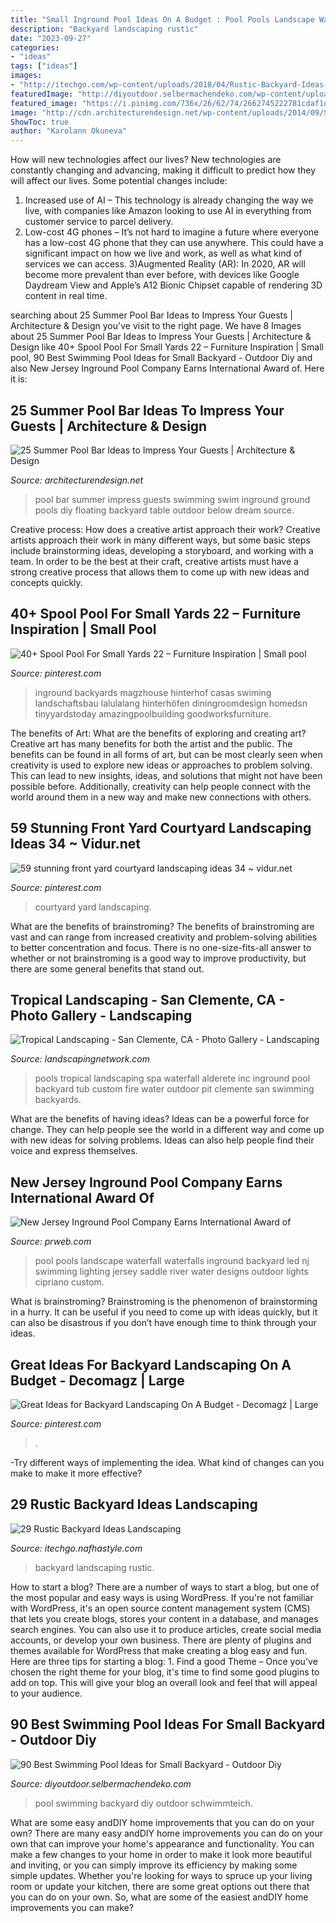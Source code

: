```yaml
---
title: "Small Inground Pool Ideas On A Budget : Pool Pools Landscape Waterfall Waterfalls Inground Backyard Led Nj Swimming Lighting Jersey Saddle River Water Designs Outdoor Lights Cipriano Custom"
description: "Backyard landscaping rustic"
date: "2023-09-27"
categories:
- "ideas"
tags: ["ideas"]
images:
- "http://itechgo.com/wp-content/uploads/2018/04/Rustic-Backyard-Ideas-Landscaping-11.jpg"
featuredImage: "http://diyoutdoor.selbermachendeko.com/wp-content/uploads/2019/09/90-Best-Swimming-Pool-Ideas-for-Small-Backyard.jpg"
featured_image: "https://i.pinimg.com/736x/26/62/74/2662745222781cdaf1d8e12cf5005c7a.jpg"
image: "http://cdn.architecturendesign.net/wp-content/uploads/2014/09/Summer-Pool-Bar-Ideas-18.jpg"
ShowToc: true
author: "Karolann Okuneva"
---
```



How will new technologies affect our lives?
New technologies are constantly changing and advancing, making it difficult to predict how they will affect our lives. Some potential changes include: 
1) Increased use of AI – This technology is already changing the way we live, with companies like Amazon looking to use AI in everything from customer service to parcel delivery. 
2) Low-cost 4G phones – It’s not hard to imagine a future where everyone has a low-cost 4G phone that they can use anywhere. This could have a significant impact on how we live and work, as well as what kind of services we can access. 
3)Augmented Reality (AR): In 2020, AR will become more prevalent than ever before, with devices like Google Daydream View and Apple’s A12 Bionic Chipset capable of rendering 3D content in real time.

	

		
searching about 25 Summer Pool Bar Ideas to Impress Your Guests | Architecture &amp; Design you've visit to the right page. We have 8 Images about 25 Summer Pool Bar Ideas to Impress Your Guests | Architecture &amp; Design like 40+ Spool Pool For Small Yards 22 – Furniture Inspiration | Small pool, 90 Best Swimming Pool Ideas for Small Backyard - Outdoor Diy and also New Jersey Inground Pool Company Earns International Award of. Here it is:
		
    
## 25 Summer Pool Bar Ideas To Impress Your Guests | Architecture &amp; Design

<img loading=lazy src="http://cdn.architecturendesign.net/wp-content/uploads/2014/09/Summer-Pool-Bar-Ideas-18.jpg" onerror="this.onerror=null;this.src='https://tse2.mm.bing.net/th?id=OIP.KT0BSbNidDubKRx8CFwXNAHaF7&amp;pid=15.1';" alt="25 Summer Pool Bar Ideas to Impress Your Guests | Architecture &amp; Design">

_Source: architecturendesign.net_

>pool bar summer impress guests swimming swim inground ground pools diy floating backyard table outdoor below dream source. 

	

Creative process: How does a creative artist approach their work?
Creative artists approach their work in many different ways, but some basic steps include brainstorming ideas, developing a storyboard, and working with a team. In order to be the best at their craft, creative artists must have a strong creative process that allows them to come up with new ideas and concepts quickly.

    
## 40+ Spool Pool For Small Yards 22 – Furniture Inspiration | Small Pool

<img loading=lazy src="https://i.pinimg.com/736x/04/59/01/045901b7e20bf2a78c07b3b97f87e38e.jpg" onerror="this.onerror=null;this.src='https://tse1.mm.bing.net/th?id=OIP.pE7KQQuHsK7A7tWK4AoevgHaGn&amp;pid=15.1';" alt="40+ Spool Pool For Small Yards 22 – Furniture Inspiration | Small pool">

_Source: pinterest.com_

>inground backyards magzhouse hinterhof casas swiming landschaftsbau lalulalang hinterhöfen diningroomdesign homedsn tinyyardstoday amazingpoolbuilding goodworksfurniture. 

	

The benefits of Art: What are the benefits of exploring and creating art?
Creative art has many benefits for both the artist and the public. The benefits can be found in all forms of art, but can be most clearly seen when creativity is used to explore new ideas or approaches to problem solving. This can lead to new insights, ideas, and solutions that might not have been possible before. Additionally, creativity can help people connect with the world around them in a new way and make new connections with others.

    
## 59 Stunning Front Yard Courtyard Landscaping Ideas 34 ~ Vidur.net

<img loading=lazy src="https://i.pinimg.com/736x/26/62/74/2662745222781cdaf1d8e12cf5005c7a.jpg" onerror="this.onerror=null;this.src='https://tse3.mm.bing.net/th?id=OIP.vUeC4paEIpYTj5rZlX7eJgHaLA&amp;pid=15.1';" alt="59 stunning front yard courtyard landscaping ideas 34 ~ vidur.net">

_Source: pinterest.com_

>courtyard yard landscaping. 

	

What are the benefits of brainstroming?
The benefits of brainstroming are vast and can range from increased creativity and problem-solving abilities to better concentration and focus. There is no one-size-fits-all answer to whether or not brainstroming is a good way to improve productivity, but there are some general benefits that stand out.

    
## Tropical Landscaping - San Clemente, CA - Photo Gallery - Landscaping

<img loading=lazy src="https://images.landscapingnetwork.com/pictures/images/800x642Max/tropical-landscaping_32/tropical-spa-waterfall-alderete-pools-inc_5479.jpg" onerror="this.onerror=null;this.src='https://tse4.mm.bing.net/th?id=OIP.d-mfP-zX99mXzwuv5hUSfQHaE7&amp;pid=15.1';" alt="Tropical Landscaping - San Clemente, CA - Photo Gallery - Landscaping">

_Source: landscapingnetwork.com_

>pools tropical landscaping spa waterfall alderete inc inground pool backyard tub custom fire water outdoor pit clemente san swimming backyards. 

	

What are the benefits of having ideas?
Ideas can be a powerful force for change. They can help people see the world in a different way and come up with new ideas for solving problems. Ideas can also help people find their voice and express themselves.

    
## New Jersey Inground Pool Company Earns International Award Of

<img loading=lazy src="http://ww1.prweb.com/prfiles/2011/11/08/8947599/Inground-Pools-NJ.jpg" onerror="this.onerror=null;this.src='https://tse4.mm.bing.net/th?id=OIP.Xh1P9u9W2pDlxVW4wqFsfwHaE8&amp;pid=15.1';" alt="New Jersey Inground Pool Company Earns International Award of">

_Source: prweb.com_

>pool pools landscape waterfall waterfalls inground backyard led nj swimming lighting jersey saddle river water designs outdoor lights cipriano custom. 

	

What is brainstroming? Brainstroming is the phenomenon of brainstorming in a hurry. It can be useful if you need to come up with ideas quickly, but it can also be disastrous if you don’t have enough time to think through your ideas.

    
## Great Ideas For Backyard Landscaping On A Budget - Decomagz | Large

<img loading=lazy src="https://i.pinimg.com/736x/10/f6/f6/10f6f682e75becf7af866c509b19ce4d.jpg" onerror="this.onerror=null;this.src='https://tse2.mm.bing.net/th?id=OIP.ZgCJiriE5F2ta457tBKmwwHaKq&amp;pid=15.1';" alt="Great Ideas for Backyard Landscaping On A Budget - Decomagz | Large">

_Source: pinterest.com_

>. 

	

-Try different ways of implementing the idea. What kind of changes can you make to make it more effective? 

    
## 29 Rustic Backyard Ideas Landscaping

<img loading=lazy src="http://itechgo.com/wp-content/uploads/2018/04/Rustic-Backyard-Ideas-Landscaping-11.jpg" onerror="this.onerror=null;this.src='https://tse1.mm.bing.net/th?id=OIP.PR0gvOo6IqvJCvbQIl-sTgHaIg&amp;pid=15.1';" alt="29 Rustic Backyard Ideas Landscaping">

_Source: itechgo.nafhastyle.com_

>backyard landscaping rustic. 

	

How to start a blog?
There are a number of ways to start a blog, but one of the most popular and easy ways is using WordPress. If you're not familiar with WordPress, it's an open source content management system (CMS) that lets you create blogs, stores your content in a database, and manages search engines. You can also use it to produce articles, create social media accounts, or develop your own business. There are plenty of plugins and themes available for WordPress that make creating a blog easy and fun. Here are three tips for starting a blog: 1. Find a good Theme – Once you've chosen the right theme for your blog, it's time to find some good plugins to add on top. This will give your blog an overall look and feel that will appeal to your audience. 
    
## 90 Best Swimming Pool Ideas For Small Backyard - Outdoor Diy

<img loading=lazy src="http://diyoutdoor.selbermachendeko.com/wp-content/uploads/2019/09/90-Best-Swimming-Pool-Ideas-for-Small-Backyard.jpg" onerror="this.onerror=null;this.src='https://tse3.mm.bing.net/th?id=OIP.FuJhZdKdhhVd3Dm8OMX1ygHaFO&amp;pid=15.1';" alt="90 Best Swimming Pool Ideas for Small Backyard - Outdoor Diy">

_Source: diyoutdoor.selbermachendeko.com_

>pool swimming backyard diy outdoor schwimmteich. 

	

What are some easy andDIY home improvements that you can do on your own?
There are many easy andDIY home improvements you can do on your own that can improve your home's appearance and functionality. You can make a few changes to your home in order to make it look more beautiful and inviting, or you can simply improve its efficiency by making some simple updates. Whether you're looking for ways to spruce up your living room or update your kitchen, there are some great options out there that you can do on your own. So, what are some of the easiest andDIY home improvements you can make?

